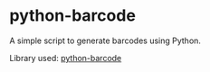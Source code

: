 # python-barcode

A simple script to generate barcodes using Python.

Library used: [python-barcode](https://pypi.org/project/python-barcode/)
